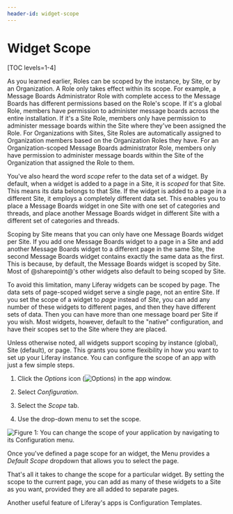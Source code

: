 ```yaml
---
header-id: widget-scope
---
```


# Widget Scope

[TOC levels=1-4]

As you learned earlier, Roles can be scoped by the instance, by Site, or by an
Organization. A Role only takes effect within its scope. For example, a Message
Boards Administrator Role with complete access to the Message Boards has
different permissions based on the Role's scope. If it's a global Role, members
have permission to administer message boards across the entire installation. If
it's a Site Role, members only have permission to administer message boards
within the Site where they've been assigned the Role. For Organizations with
Sites, Site Roles are automatically assigned to Organization members based on
the Organization Roles they have. For an Organization-scoped Message Boards
administrator Role, members only have permission to administer message boards
within the Site of the Organization that assigned the Role to them. 

You've also heard the word *scope* refer to the data set of a widget. By 
default, when a widget is added to a page in a Site, it is *scoped* for that 
Site. This means its data belongs to that Site. If the widget is added to a page
in a different Site, it employs a completely different data set. This enables
you to place a Message Boards widget in one Site with one set of categories and
threads, and place another Message Boards widget in different Site with
a different set of categories and threads.

Scoping by Site means that you can only have one Message Boards widget per 
Site. If you add one Message Boards widget to a page in a Site and add another 
Message Boards widget to a different page in the same Site, the second Message 
Boards widget contains exactly the same data as the first. This is because, by 
default, the Message Boards widget is scoped by Site. Most of @sharepoint@'s other 
widgets also default to being scoped by Site.

To avoid this limitation, many Liferay widgets can be scoped by page. The data 
sets of page-scoped widget serve a single page, not an entire Site. If you set 
the scope of a widget to *page* instead of *Site*, you can add any number of 
these widgets to different pages, and then they have different sets of data.
Then you can have more than one message board per Site if you wish. Most
widgets, however, default to the "native" configuration, and have their scopes
set to the Site where they are placed.

Unless otherwise noted, all widgets support scoping by instance (global), Site
(default), or page. This grants you some flexibility in how you want to set up
your Liferay instance. You can configure the scope of an app with just a few
simple steps.

1.  Click the *Options* icon (![Options](../../../../images/icon-app-options.png))
    in the app window.

2.  Select *Configuration*.

3.  Select the *Scope* tab.

4.  Use the drop-down menu to set the scope.

![Figure 1: You can change the scope of your application by navigating to its Configuration menu.](../../../../images/changing-widget-scope.png)

Once you've defined a page scope for an widget, the Menu provides a
*Default Scope* dropdown that allows you to select the page.

That's all it takes to change the scope for a particular widget. By setting the 
scope to the current page, you can add as many of these widgets to a Site as 
you want, provided they are all added to separate pages. 

Another useful feature of Liferay's apps is Configuration Templates. 
